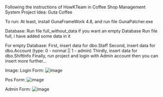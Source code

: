 Following the instructions of HowKTeam in Coffee Shop Management System Project
Idea: Guta Coffee

To run:
At least, install GunaFrameWork 4.8, and run file GunaPatcher.exe

Database:
Run file full_without_data if you want an empty Database
Run file full, i have added some data in it

For empty Database:
First, insert data for dbo.Staff
Second, insert data for dbo.Account (type: 0 - normal || 1 - admin)
Thirdly, insert data for dbo.ShiftInfo
Finally, run project and login with Admin account then you can insert more further...

Image:
Login Form:
![image](https://user-images.githubusercontent.com/108466095/234816082-2c0102ff-745d-4e1d-a02b-474ad3a7f479.png)

Pos Form:
![image](https://user-images.githubusercontent.com/108466095/234816202-859be095-da3b-4836-bdf5-449092e0e4d4.png)

Admin Form:
![image](https://user-images.githubusercontent.com/108466095/234816329-9edbd0c9-ed4a-43d4-8c69-417465e3cc51.png)
